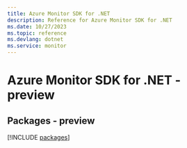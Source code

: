 ```yaml
---
title: Azure Monitor SDK for .NET
description: Reference for Azure Monitor SDK for .NET
ms.date: 10/27/2023
ms.topic: reference
ms.devlang: dotnet
ms.service: monitor
---
```

# Azure Monitor SDK for .NET - preview
## Packages - preview
[!INCLUDE [packages](monitor-index.md)]